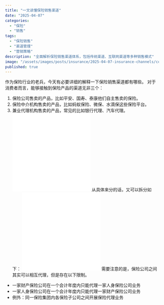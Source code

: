 ```yaml
---
title: "一文读懂保险销售渠道"
date: "2025-04-07"
categories: 
  - "保险"
  - "销售"
tags:
  - "保险销售"
  - "渠道管理"
  - "营销策略"
description: "全面解析保险销售渠道体系，包括传统渠道、互联网渠道等多种销售模式"
image: "/assets/images/posts/insurance/2025-04-07-insurance-channels/cover.jpg"
published: true
---
```

作为保险行业的老兵，今天有必要详细的解释一下保险销售渠道都有哪些。
对于消费者而言，能够接触到保险产品的渠道无非三个：
1. 保险公司售卖的产品，比如平安、国寿、泰康他们自主售卖的保险。
2. 保险中介机构售卖的产品，比如蚂蚁保险、微保、水滴保这些保险平台。
3. 兼业代理机构售卖的产品，常见的比如银行代理、汽车代理。
![占位图](/content/assets/images/insurance/2025-04-07-一文读懂保险销售渠道/placeholder.png)
从具体来分的话，又可以拆分如下：
![占位图](/content/assets/images/insurance/2025-04-07-一文读懂保险销售渠道/placeholder.png)
需要注意的是，保险公司之间其实可以相互代理，但是存在以下限制。
+ 一家财产保险公司在一个会计年度内只能代理一家人身保险公司业务
+ 一家人身保险公司在一个会计年度内只能代理一家财产保险公司业务
+ 例外：同一保险集团内各保险子公司之间开展保险代理业务


